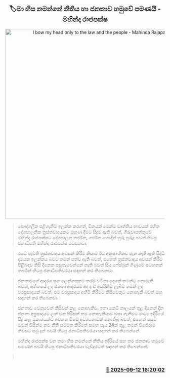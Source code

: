 <p align='center'><b><h2 align='center' title='I bow my head only to the law and the people - Mahinda Rajapaksa'>🏷මා හිස නමන්නේ නීතිය හා ජනතාව හමුවේ පමණයි - මහින්ද රාජපක්ෂ</h2></b></p>
<p align='center'><img src='https://helakuru.sgp1.cdn.digitaloceanspaces.com/esana/images/lib/mahinda-rajapaksha-wijerama.jpg' width='600' alt='I bow my head only to the law and the people - Mahinda Rajapaksa'></p>

> පෞද්ගලික පළිගැනීම් ඉලක්ක කරගත්, විනයක් මෙන්ම වෘත්තිය භාවයක් රහිත දේශපාලනික ත්‍රස්තවාදයකට මුහුණ දීමට සිදුව ඇති බවත්, ගිරුවාපත්තුවේ මහින්ද රාජපක්ෂට දේශපාලන තර්ජන, ගර්ජන හොඳින් හුරු පුරුදු බවත් හිටපු ජනාධිපති මහින්ද රාජපක්ෂ පවසනවා.

> රටේ පැවති ත්‍රස්තවාදය අවසන් කිරීම නිසාම ඊට අනුෂාංගිකව පැන නැගී ඇති සිද්ධි දාමයක ඉලක්කය බවට තමන් පත්ව ඇති බවත්, එහෙත් ත්‍රස්තවාදය අවසන් කිරීම පිළිබඳව කිසි දිනෙක පසුතැවෙන්නේ නැති බවත් සිය ෆේස්බුක් ගිණුමේ සටහනක් තබමින් හිටපු ජනාධිපතිවරයා සඳහන් කර තිබෙනවා.

> ජනතාවගේ ආදරය සහ ලෙන්ගතුකම තරම් වටිනා දෙයක් තමන්ට නොමැති බවත්, අතීතයේ ලද ජනතා ආදරයම අද ද ඒ අයුරින්ම ලැබීම තමන් ලද වරප්‍රසාදයක් බවත්, එම වරප්‍රසාදය අහිමි කිරීමට කිසිවෙකුට නොහැකි බවත් ඔහු සඳහන් කර තිබෙනවා.

> ජනතාව වෙනුවෙන් කිසිවක් කළ නොහැකිව, ඉතා කෙටි කාලයක් තුළ දිනෙන් දින ජනතා අප්‍රසාදයට ලක් වන පිරිසක් තම නොහැකියාව වසා ගැනීමට මාධ්‍ය ඉදිරියේ සිදු කළ ප්‍රකාශයන්ට අවනත වීමේ අවශ්‍යතාවක් නොතිබූ බවත්, එහෙත් පසුව ඔවුන් විසින්ම නව නීති සම්මත කිරීමත් සමඟ පැය 24ක් තුළ තමන් විජේරාම නිවසට සමු දුන් බවයි හිටපු ජනාධිපතිවරයා සඳහන් කර තිබෙන්නේ.

> මහින්ද රාජපක්ෂ වන තමා හිස නමන්නේ නීතිය ඉදිරියේ සහ තම ජනතාව හමුවේ පමණක් බවයි හිටපු ජනාධිපතිවරයා වැඩිදුරටත් සඳහන් කර තිබෙන්නේ.

>  



<h3 align='right'><a href='https://www.helakuru.lk/esana/p/113579/'>📅 2025-09-12 16:20:02</a></h3>
